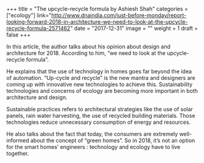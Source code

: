 +++
title = "The upcycle-recycle formula by Ashiesh Shah"
categories = ["ecology"]
link="http://www.dnaindia.com/just-before-monday/report-looking-forward-2018-in-architecture-we-need-to-look-at-the-upcycle-recycle-formula-2571462"
date = "2017-12-31"
image = ""
weight = 1
draft = false
+++

In this article, the author talks about his opinion about design and architecture for 2018. According to him, “we need to look at the upcycle-recycle formula”.

He explains that the use of technology in homes goes far beyond the idea of automation. “Up-cycle and recycle” is the new mantra and designers are coming up with innovative new technologies to achieve this. Sustainability technologies and concerns of ecology are becoming more important in both architecture and design. 

Sustainable practices refers to architectural strategies like the use of solar panels, rain water harvesting, the use of recycled building materials. Those technologies reduce unnecessary consumption of energy and resources. 

He also talks about the fact that today, the consumers are extremely well-informed about the concept of “green homes”. So in 2018, it’s not an option for the smart homes’ engineers : technology and ecology have to live together.


<!--stackedit_data:
eyJoaXN0b3J5IjpbNDc0NDg4NzkzXX0=
-->